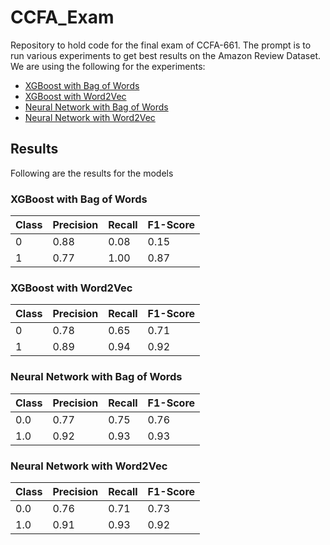 # CCFA_Exam
Repository to hold code for the final exam of CCFA-661. The prompt is to run various experiments to get best results on the Amazon Review Dataset. We are using the following for the experiments:
- [XGBoost with Bag of Words](Final_Exam_1.ipynb)
- [XGBoost with Word2Vec](Final_Exam_2.ipynb)
- [Neural Network with Bag of Words](Final_Exam_3.ipynb)
- [Neural Network with Word2Vec](Final_Exam_4.ipynb)
## Results
Following are the results for the models
### XGBoost with Bag of Words
| Class | Precision | Recall | F1-Score |
|-------|-----------|--------|----------|
| 0     | 0.88      | 0.08   | 0.15     |
| 1     | 0.77      | 1.00   | 0.87     |
### XGBoost with Word2Vec
| Class | Precision | Recall | F1-Score |
|-------|-----------|--------|----------|
| 0     | 0.78      | 0.65   | 0.71     |
| 1     | 0.89      | 0.94   | 0.92     |
### Neural Network with Bag of Words
| Class | Precision | Recall | F1-Score |
|-------|-----------|--------|----------|
| 0.0   | 0.77      | 0.75   | 0.76     |
| 1.0   | 0.92      | 0.93   | 0.93     |
### Neural Network with Word2Vec
| Class | Precision | Recall | F1-Score |
|-------|-----------|--------|----------|
| 0.0   | 0.76      | 0.71   | 0.73     |
| 1.0   | 0.91      | 0.93   | 0.92     |
